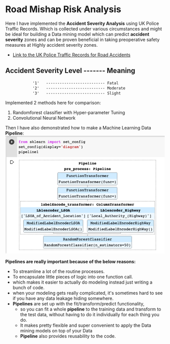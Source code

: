 # Road Mishap Risk Analysis
Here I have implemented the **Accident Severity Analysis** using UK Police Traffic Records.
Which is collected under various circumstances and might be ideal for building a Data mining model which can predict **accident severity** zones and can be proven beneficial in taking preoperative safety measures at Highly accident severity zones.
- [Link to the UK Police Traffic Records for Road Accidents](https://data.gov.uk/dataset/cb7ae6f0-4be6-4935-9277-47e5ce24a11f/road-safety-data)

**Accident Severity Level** ------- Meaning
------------------------------------------------------
                '1'   -------------------------- Fatal
                '2'   -------------------------- Moderate
                '3'   -------------------------- Slight

Implemented 2 methods here for comparison:
1. Randomforest classifier with Hyper-parameter Tuning
2. Convolutional Neural Network

Then I have also demonstrated how to make a Machine Learning Data **Pipeline**:
![pipeline.png](pipeline.png)

**Pipelines are really important because of the below reasons:**
- To streamline a lot of the routine processes.
- To encapsulate little pieces of logic into one function call. 
- which makes it easier to actually do modeling instead just writing a bunch of code. 
- when your modeling gets really complicated, it's sometimes hard to see if you have any data leakage hiding somewhere. 
- **Pipelines** are set up with the fit/transform/predict functionality, 
  - so you can fit a whole **pipeline** to the training data and transform to the test data, without having to do it individually for each thing you do. 
  - It makes pretty flexible and super convenient to apply the Data mining models on top of your Data 
  - **Pipeline** also provides reusability to the code.

